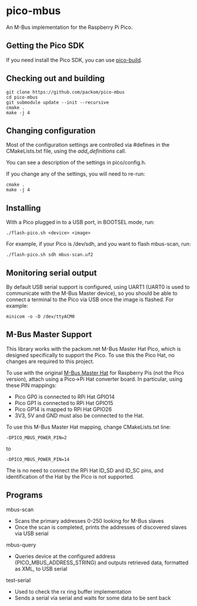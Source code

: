 # pico-mbus

An M-Bus implementation for the Raspberry Pi Pico.

## Getting the Pico SDK

If you need install the Pico SDK, you can use [pico-build](https://github.com/piersfinlayson/pico-build).

## Checking out and building

```
git clone https://github.com/packom/pico-mbus
cd pico-mbus
git submodule update --init --recursive
cmake .
make -j 4
```

## Changing configuration

Most of the configuration settings are controlled via #defines in the CMakeLists.txt file, using the _add_definitions_ call.

You can see a description of the settings in pico/config.h.

If you change any of the settings, you will need to re-run:

```
cmake .
make -j 4
```

## Installing

With a Pico plugged in to a USB port, in BOOTSEL mode, run:

```
./flash-pico.sh <device> <image> 
```

For example, if your Pico is /dev/sdh, and you want to flash mbus-scan, run:

```
./flash-pico.sh sdh mbus-scan.uf2
```

## Monitoring serial output

By default USB serial support is configured, using UART1 (UART0 is used to communicate with the M-Bus Master device), so you should be able to connect a terminal to the Pico via USB once the image is flashed.  For example:

```
minicom -o -D /dev/ttyACM0 
```

## M-Bus Master Support

This library works with the packom.net M-Bus Master Hat Pico, which is designed specifically to support the Pico.  To use this the Pico Hat, no changes are required to this project.

To use with the original [M-Bus Master Hat](https://www.packom.net/product/m-bus-master-hat/) for Raspberry Pis (not the Pico version), attach using a Pico->Pi Hat converter board.  In particular, using these PIN mappings:
* Pico GP0 is connected to RPi Hat GPIO14
* Pico GP1 is connected to RPi Hat GPIO15
* Pico GP14 is mapped to RPi Hat GPIO26
* 3V3, 5V and GND must also be connected to the Hat. 

To use this M-Bus Master Hat mapping, change CMakeLists.txt line:
```
-DPICO_MBUS_POWER_PIN=2
```
to
```
-DPICO_MBUS_POWER_PIN=14
```

The is no need to connect the RPi Hat ID_SD and ID_SC pins, and identification of the Hat by the Pico is not supported.

## Programs

mbus-scan
* Scans the primary addresses 0-250 looking for M-Bus slaves
* Once the scan is completed, prints the addresses of discovered slaves via USB serial

mbus-query
* Queries device at the configured address (PICO_MBUS_ADDRESS_STRING) and outputs retrieved data, formatted as XML, to USB serial

test-serial
* Used to check the rx ring buffer implementation
* Sends a serial via serial and waits for some data to be sent back

